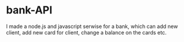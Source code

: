 # bank-API
I made a node.js and javascript serwise for a bank, which can add new client, add new card for client, change a balance on the cards etc.
